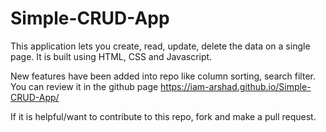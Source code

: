 # Simple-CRUD-App
This application lets you create, read, update, delete the data on a single page. It is built using HTML, CSS and Javascript.

New features have been added into repo like column sorting, search filter. You can review it in the github page https://iam-arshad.github.io/Simple-CRUD-App/

If it is helpful/want to contribute to this repo, fork and make a pull request.

